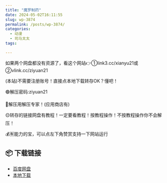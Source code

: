 ```yaml
---
title: "魔罗制药"
date: 2024-05-02T16:11:55
slug: wp-3874
permalink: /posts/wp-3874/
categories:
  - 动漫
  - 司马太太
tags:

---
```


如果两个网盘都没有资源了，看这个网站👉①link3.cc/xianyu21或②vlink.cc/ziyuan21

(本站)不需要注册账号！直接点本地下载转存OK？懂吧！

🟢解压密码:ziyuan21

🔵解压用解压专家！(应用商店有)

🟡转存的链接网盘有教程！一定要看教程！按教程操作！不按教程操作你不会解压！

💰🈶能力的宝，可以点左下角赞赏支持一下网站运行

## 📦 下载链接
- [百度网盘](https://blziyuan21.com/pay-download/3874?key=5e67d7bfb8&down_id=0)
- [本地下载](https://blziyuan21.com/pay-download/3874?key=5e67d7bfb8&down_id=1)


